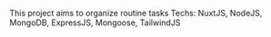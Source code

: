 This project aims to organize routine tasks
Techs: NuxtJS, NodeJS, MongoDB, ExpressJS, Mongoose, TailwindJS
